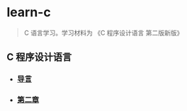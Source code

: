 # learn-c

> C 语言学习。学习材料为 《C 程序设计语言 第二版新版》

## C 程序设计语言

* ### [导言](doc/chapter-one.md)
* ### [第二章](doc/chapter-two.md)